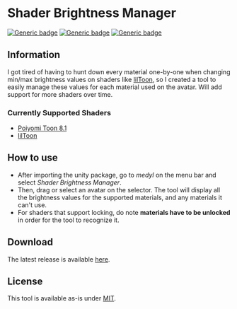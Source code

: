 # Shader Brightness Manager

[![Generic badge](https://img.shields.io/badge/Unity-2019.4.31f1-informational.svg)](https://unity3d.com/unity/whats-new/2019.4.31)
[![Generic badge](https://img.shields.io/badge/License-MIT-informational.svg)](https://github.com/medylme/ShaderBrightnessManager/blob/main/LICENSE) 
[![Generic badge](https://img.shields.io/github/release/medylme/ShaderBrightnessManager?display_name=tag&label=Release)](https://github.com/medylme/ShaderBrightnessManager/releases/latest)

## Information
I got tired of having to hunt down every material one-by-one when changing min/max brightness values on shaders like [lilToon](https://github.com/lilxyzw/lilToon), so I created a tool to easily manage these values for each material used on the avatar. Will add support for more shaders over time. 
### Currently Supported Shaders
- [Poiyomi Toon 8.1](https://github.com/poiyomi/PoiyomiToonShader)
- [lilToon](https://github.com/lilxyzw/lilToon)

## How to use
- After importing the unity package, go to *medyl* on the menu bar and select *Shader Brightness Manager*.
- Then, drag or select an avatar on the selector. The tool will display all the brightness values for the supported materials, and any materials it can't use.
- For shaders that support locking, do note **materials have to be unlocked** in order for the tool to recognize it.

## Download
The latest release is available [here](https://github.com/medylme/ShaderBrightnessManager/releases/latest).

## License
This tool is available as-is under [MIT](https://github.com/medylme/ShaderBrightnessManager/blob/main/LICENSE).
